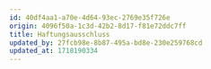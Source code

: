 ```yaml
---
id: 40df4aa1-a70e-4d64-93ec-2769e35f726e
origin: 4096f50a-1c3d-42b2-8d17-f81e72ddc7ff
title: Haftungsausschluss
updated_by: 27fcb98e-8b87-495a-bd8e-230e259768cd
updated_at: 1718190334
---
```

